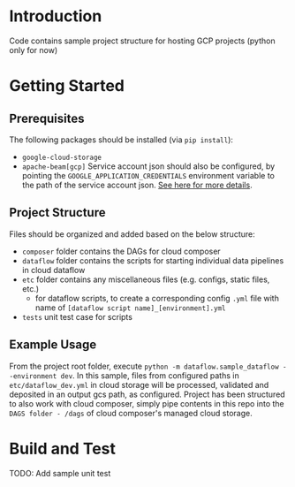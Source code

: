 # Introduction 
Code contains sample project structure for hosting GCP projects (python only for now)

# Getting Started
## Prerequisites
The following packages should be installed (via `pip install`):
* `google-cloud-storage`
* `apache-beam[gcp]`
Service account json should also be configured, by pointing the `GOOGLE_APPLICATION_CREDENTIALS` environment variable to the path of the service account json. [See here for more details](https://cloud.google.com/docs/authentication/getting-started#setting_the_environment_variable).

## Project Structure
Files should be organized and added based on the below structure:
* `composer` folder contains the DAGs for cloud composer
* `dataflow` folder contains the scripts for starting individual data pipelines in cloud dataflow
* `etc` folder contains any miscellaneous files (e.g. configs, static files, etc.)
	* for dataflow scripts, to create a corresponding config `.yml` file with name of `[dataflow script name]_[environment].yml`
* `tests` unit test case for scripts

## Example Usage
From the project root folder, execute `python -m dataflow.sample_dataflow --environment dev`. In this sample, files from configured paths in `etc/dataflow_dev.yml` in cloud storage will be processed, validated and deposited in an output gcs path, as configured.
Project has been structured to also work with cloud composer, simply pipe contents in this repo into the `DAGS folder - /dags` of cloud composer's managed cloud storage.

# Build and Test
TODO: Add sample unit test
